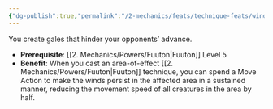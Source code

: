 ```yaml
---
{"dg-publish":true,"permalink":"/2-mechanics/feats/technique-feats/wind-mastery/","noteIcon":""}
---
```


You create gales that hinder your opponents’ advance.

- **Prerequisite**: [[2. Mechanics/Powers/Fuuton\|Fuuton]] Level 5  
- **Benefit**: When you cast an area-of-effect [[2. Mechanics/Powers/Fuuton\|Fuuton]] technique, you can spend a Move Action to make the winds persist in the affected area in a sustained manner, reducing the movement speed of all creatures in the area by half.